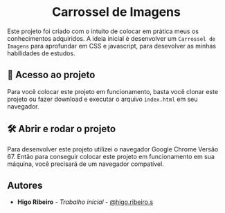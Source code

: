 <h1 align="center"> Carrossel de Imagens </h1>

Este projeto foi criado com o intuito de colocar em prática meus
os conhecimentos adquiridos. A ideia inicial é desenvolver
um `Carrossel de Imagens` para aprofundar em CSS e javascript, para desevolver as minhas habilidades de estudos.

## 📁 Acesso ao projeto

Para você colocar este projeto em funcionamento, basta você clonar este
projeto ou fazer download e executar o arquivo `index.html` em seu
navegador.

## 🛠️ Abrir e rodar o projeto

Para desenvolver este projeto utilizei o navegador Google Chrome Versão 67.
Então para conseguir colocar este projeto em funcionamento em sua máquina,
você precisará de um navegador compatível.

## Autores

- **Higo Ribeiro** - _Trabalho inicial_ - [@higo.ribeiro.s](https://www.instagram.com/higo.ribeiro.s/)
